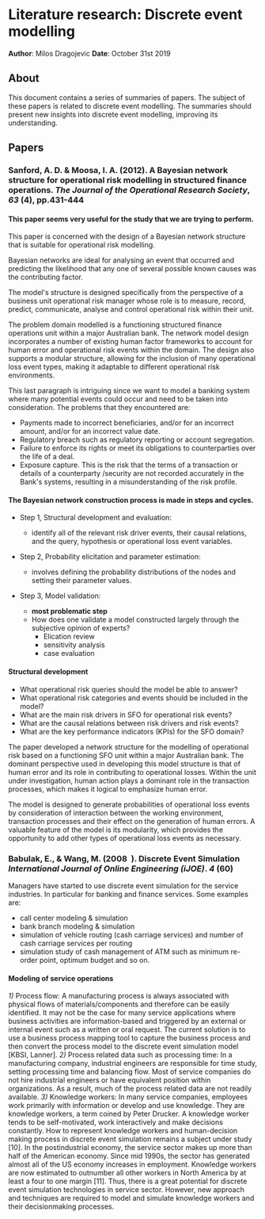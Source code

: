 # Literature research: Discrete event modelling

**Author**: Milos Dragojevic
**Date**: October 31st 2019

## About

This document contains a series of summaries of papers. The subject of these papers is related to discrete event modelling. The summaries should present new insights into discrete event modelling, improving its understanding.

## Papers

### Sanford, A. D. & Moosa, I. A. (2012). A Bayesian network structure for operational risk modelling in structured finance operations. _The Journal of the Operational Research Society_, _63_ (4), pp.431-444

#### This paper seems very useful for the study that we are trying to perform.

This paper is concerned with the design of a Bayesian network structure that is suitable for operational risk modelling.  

Bayesian networks are ideal for analysing an event that occurred and predicting the likelihood that any one of several possible known causes was the contributing factor.

The model's structure is designed specifically from the perspective of a business unit operational risk manager whose role is to measure, record, predict, communicate, analyse and control operational risk within their unit.

The problem domain modelled is a functioning structured finance operations unit within a major Australian bank.
The network model design incorporates a number of existing human factor frameworks to account for human error and operational risk events within the domain. The design also supports a modular structure, allowing for the inclusion of many operational loss event types, making it adaptable to different operational risk environments.

This last paragraph is intriguing since we want to model a banking system where many potential events could occur and need to be taken into consideration. The problems that they encountered are:

- Payments made to incorrect beneficiaries, and/or for an incorrect amount, and/or for an incorrect value date. 
- Regulatory breach such as regulatory reporting or account segregation.
- Failure to enforce its rights or meet its obligations to counterparties over the life of a deal. 
- Exposure capture. This is the risk that the terms of a transaction or details of a counterparty /security are not recorded accurately in the Bank's systems, resulting in a misunderstanding of the risk profile.

#### The Bayesian network construction process is made in steps and cycles.

- Step 1, Structural development and evaluation:

    -  identify all of the relevant risk driver events, their causal relations, and the query, hypothesis or operational loss event variables.

- Step 2, Probability elicitation and parameter estimation:

    -  involves defining the probability distributions of the nodes and setting their parameter values.

- Step 3, Model validation:

    - **most problematic step**
    -  How does one validate a model constructed largely through the subjective opinion of experts?
        - Elication review
        - sensitivity analysis
        - case evaluation


#### Structural development

- What operational risk queries should the model be able to answer?
- What operational risk categories and events should be included in the model?
- What are the main risk drivers in SFO for operational risk events?
- What are the causal relations between risk drivers and risk events? 
- What are the key performance indicators (KPIs) for the SFO domain?

The paper developed a network structure for the modelling of operational risk based on a functioning SFO unit within a major Australian bank.
The dominant perspective used in developing this model structure is that of human error and its role in contributing to operational losses. Within the unit under investigation, human action plays a dominant role in the transaction processes, which makes it logical to emphasize human error.

The model is designed to generate probabilities of operational loss events by consideration of interaction between the working environment, transaction processes and their effect on the generation of human errors. A valuable feature of the model is its modularity, which provides the opportunity to add other types of operational loss events as necessary.


### Babulak, E., & Wang, M. (2008 ). Discrete Event Simulation _International Journal of Online Engineering (iJOE)_. _4_ (60)

Managers have started to use discrete event simulation for the service industries. In particular for banking and finance services. Some examples are:

- call center modeling & simulation
- bank branch modeling & simulation
- simulation of vehicle routing (cash carriage services) and number of cash carriage services per routing
- simulation study of cash management of ATM such as minimum re-order point, optimum budget and so on.

#### Modeling of service operations

*1)* Process flow: A manufacturing process is always associated with physical flows of
materials/components and therefore can be easily identified. It may not be the case for
many service applications where business activities are information-based and triggered by
an external or internal event such as a written or oral request. The current solution is to use
a business process mapping tool to capture the business process and then convert the
process model to the discrete event simulation model [KBSI, Lanner].
*2)* Process related data such as processing time: In a manufacturing company, industrial
engineers are responsible for time study, setting processing time and balancing flow. Most
of service companies do not hire industrial engineers or have equivalent position within
organizations. As a result, much of the process related data are not readily available.
*3)* Knowledge workers: In many service companies, employees work primarily with
information or develop and use knowledge. They are knowledge workers, a term coined by
Peter Drucker. A knowledge worker tends to be self-motivated, work interactively and
make decisions constantly. How to represent knowledge workers and human-decision
making process in discrete event simulation remains a subject under study [10].
In the postindustrial economy, the service sector makes up more than half of the American
economy. Since mid 1990s, the sector has generated almost all of the US economy increases
in employment. Knowledge workers are now estimated to outnumber all other workers in
North America by at least a four to one margin [11]. Thus, there is a great potential for
discrete event simulation technologies in service sector. However, new approach and
techniques are required to model and simulate knowledge workers and their decisionmaking
processes.
